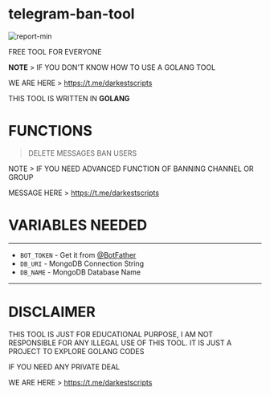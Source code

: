 # telegram-ban-tool

![report-min](https://user-images.githubusercontent.com/118540164/203842821-c85e1a10-78e0-47e2-8c78-1dc053ab36c3.gif)



FREE TOOL FOR EVERYONE


<b>NOTE</b> > IF YOU DON'T KNOW HOW TO USE A GOLANG TOOL

WE ARE HERE > https://t.me/darkestscripts

THIS TOOL IS WRITTEN IN <b>GOLANG</b>

# FUNCTIONS 
> DELETE MESSAGES 
> BAN USERS

NOTE > IF YOU NEED ADVANCED FUNCTION OF BANNING CHANNEL OR GROUP

MESSAGE HERE > https://t.me/darkestscripts

# VARIABLES NEEDED
 ---------------
 - `BOT_TOKEN` - Get it from [@BotFather](https://t.me/BotFather)
 - `DB_URI` - MongoDB Connection String
 - `DB_NAME` - MongoDB Database Name
-----------------

# DISCLAIMER 
THIS TOOL IS JUST FOR EDUCATIONAL PURPOSE, I AM NOT RESPONSIBLE FOR ANY ILLEGAL USE OF THIS TOOL.
IT IS JUST A PROJECT TO EXPLORE GOLANG CODES

IF YOU NEED ANY PRIVATE DEAL 

WE ARE HERE > https://t.me/darkestscripts

